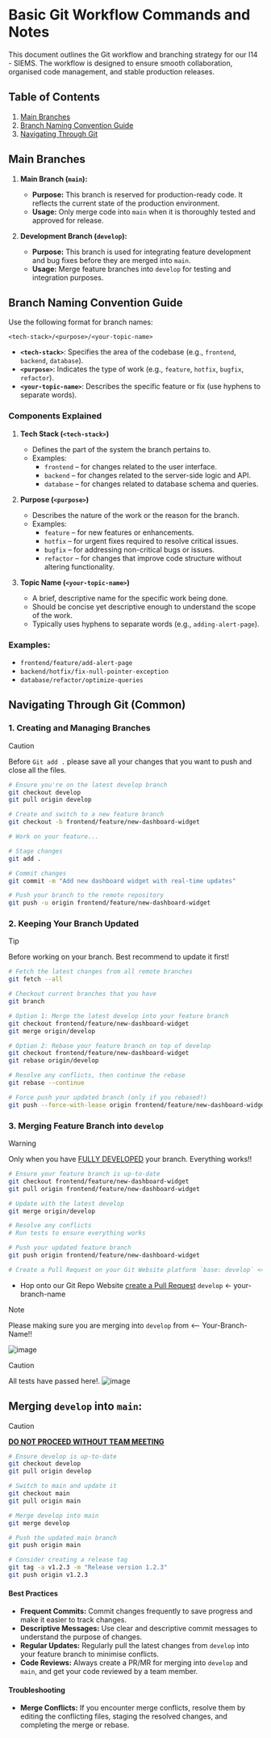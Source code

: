 # Basic Git Workflow Commands and Notes

This document outlines the Git workflow and branching strategy for our I14 - SIEMS. The workflow is designed to ensure smooth collaboration, organised code management, and stable production releases.

## Table of Contents
1. [Main Branches](#main-branch)
2. [Branch Naming Convention Guide](#branch-naming-convention-guide)
3. [Navigating Through Git](#navigating-through-git)
## Main Branches

1. **Main Branch (`main`):**
   - **Purpose:** This branch is reserved for production-ready code. It reflects the current state of the production environment.
   - **Usage:** Only merge code into `main` when it is thoroughly tested and approved for release.

2. **Development Branch (`develop`):**
   - **Purpose:** This branch is used for integrating feature development and bug fixes before they are merged into `main`.
   - **Usage:** Merge feature branches into `develop` for testing and integration purposes.

## Branch Naming Convention Guide

Use the following format for branch names:

```
<tech-stack>/<purpose>/<your-topic-name>
```

- **`<tech-stack>`**: Specifies the area of the codebase (e.g., `frontend`, `backend`, `database`).
- **`<purpose>`**: Indicates the type of work (e.g., `feature`, `hotfix`, `bugfix`, `refactor`).
- **`<your-topic-name>`**: Describes the specific feature or fix (use hyphens to separate words).

### Components Explained

1. **Tech Stack (`<tech-stack>`)**
   - Defines the part of the system the branch pertains to.
   - Examples:
     - `frontend` – for changes related to the user interface.
     - `backend` – for changes related to the server-side logic and API.
     - `database` – for changes related to database schema and queries.

2. **Purpose (`<purpose>`)**
   - Describes the nature of the work or the reason for the branch.
   - Examples:
     - `feature` – for new features or enhancements.
     - `hotfix` – for urgent fixes required to resolve critical issues.
     - `bugfix` – for addressing non-critical bugs or issues.
     - `refactor` – for changes that improve code structure without altering functionality.

3. **Topic Name (`<your-topic-name>`)**
   - A brief, descriptive name for the specific work being done.
   - Should be concise yet descriptive enough to understand the scope of the work.
   - Typically uses hyphens to separate words (e.g., `adding-alert-page`).
### Examples:
- `frontend/feature/add-alert-page`
- `backend/hotfix/fix-null-pointer-exception`
- `database/refactor/optimize-queries`

## Navigating Through Git (Common)

### 1. Creating and Managing Branches

> [!CAUTION]
> Before `Git add .` please save all your changes that you want to push and close all the files.

```bash
# Ensure you're on the latest develop branch
git checkout develop
git pull origin develop

# Create and switch to a new feature branch
git checkout -b frontend/feature/new-dashboard-widget

# Work on your feature...

# Stage changes
git add .

# Commit changes
git commit -m "Add new dashboard widget with real-time updates"

# Push your branch to the remote repository
git push -u origin frontend/feature/new-dashboard-widget
```
### 2. Keeping Your Branch Updated

> [!TIP]
> Before working on your branch. Best recommend to update it first!

```bash
# Fetch the latest changes from all remote branches
git fetch --all

# Checkout current branches that you have
git branch
```
```bash
# Option 1: Merge the latest develop into your feature branch
git checkout frontend/feature/new-dashboard-widget
git merge origin/develop
```

```bash
# Option 2: Rebase your feature branch on top of develop
git checkout frontend/feature/new-dashboard-widget
git rebase origin/develop

# Resolve any conflicts, then continue the rebase
git rebase --continue

# Force push your updated branch (only if you rebased!)
git push --force-with-lease origin frontend/feature/new-dashboard-widget
```

### 3. Merging Feature Branch into `develop`

> [!WARNING]
> Only when you have <ins>FULLY DEVELOPED</ins> your branch. Everything works!!

```bash
# Ensure your feature branch is up-to-date
git checkout frontend/feature/new-dashboard-widget
git pull origin frontend/feature/new-dashboard-widget

# Update with the latest develop
git merge origin/develop

# Resolve any conflicts
# Run tests to ensure everything works

# Push your updated feature branch
git push origin frontend/feature/new-dashboard-widget

# Create a Pull Request on your Git Website platform `base: develop` <<-- `compare: frontend/feature/new-dashboard-widget`
```
- Hop onto our Git Repo Website [create a Pull Request](https://github.com/kylerobertson84/i14-ssiem/pulls) `develop` <- your-branch-name

> [!NOTE]
> Please making sure you are merging into `develop` from <-- Your-Branch-Name!!

![image](https://github.com/user-attachments/assets/15f04752-07e5-4a14-bfd3-5e0162b6d589)

> [!CAUTION]
> All tests have passed here!.
![image](https://github.com/user-attachments/assets/8d641422-0440-4e61-a77d-32670603c135)

## Merging `develop` into `main`:
> [!CAUTION]
> <ins>**DO NOT PROCEED WITHOUT TEAM MEETING**</ins>

```bash
# Ensure develop is up-to-date
git checkout develop
git pull origin develop

# Switch to main and update it
git checkout main
git pull origin main

# Merge develop into main
git merge develop

# Push the updated main branch
git push origin main

# Consider creating a release tag
git tag -a v1.2.3 -m "Release version 1.2.3"
git push origin v1.2.3
```

#### Best Practices

- **Frequent Commits:** Commit changes frequently to save progress and make it easier to track changes.
- **Descriptive Messages:** Use clear and descriptive commit messages to understand the purpose of changes.
- **Regular Updates:** Regularly pull the latest changes from `develop` into your feature branch to minimise conflicts.
- **Code Reviews:** Always create a PR/MR for merging into `develop` and `main`, and get your code reviewed by a team member.

#### Troubleshooting

- **Merge Conflicts:** If you encounter merge conflicts, resolve them by editing the conflicting files, staging the resolved changes, and completing the merge or rebase.